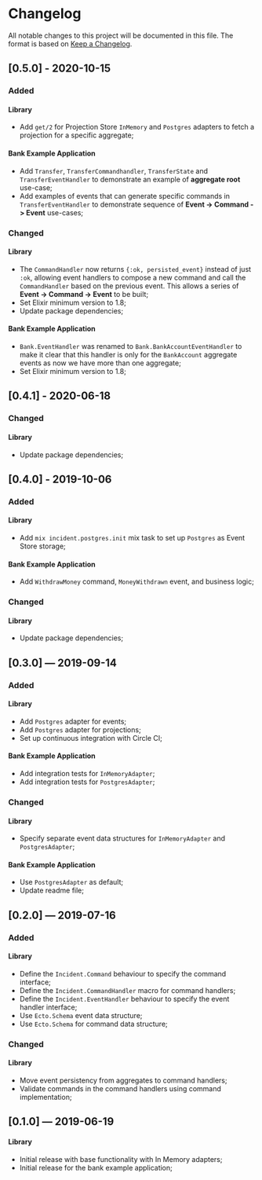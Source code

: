 # Changelog

All notable changes to this project will be documented in this file. The format is based on [Keep a Changelog](http://keepachangelog.com/en/1.0.0/).

## [0.5.0] - 2020-10-15

### Added

#### Library

- Add `get/2` for Projection Store `InMemory` and `Postgres` adapters to fetch a projection for a specific
aggregate;

#### Bank Example Application

- Add `Transfer`, `TransferCommandhandler`, `TransferState` and `TransferEventHandler` to
demonstrate an example of **aggregate root** use-case;
- Add examples of events that can generate specific commands in `TransferEventHandler` to
demonstrate sequence of **Event -> Command -> Event** use-cases;

### Changed

#### Library

- The `CommandHandler` now returns `{:ok, persisted_event}` instead of just `:ok`, allowing event
handlers to compose a new command and call the `CommandHandler` based on the previous event. This
allows a series of **Event -> Command -> Event** to be built;
- Set Elixir minimum version to 1.8;
- Update package dependencies;

#### Bank Example Application

- `Bank.EventHandler` was renamed to `Bank.BankAccountEventHandler` to make it clear that this
handler is only for the `BankAccount` aggregate events as now we have more than one aggregate;
- Set Elixir minimum version to 1.8;

## [0.4.1] - 2020-06-18

### Changed

#### Library

- Update package dependencies;

## [0.4.0] - 2019-10-06

### Added

#### Library

- Add `mix incident.postgres.init` mix task to set up `Postgres` as Event Store storage;

#### Bank Example Application

- Add `WithdrawMoney` command, `MoneyWithdrawn` event, and business logic;

### Changed

#### Library

- Update package dependencies;

## [0.3.0] — 2019-09-14

### Added

#### Library

- Add `Postgres` adapter for events;
- Add `Postgres` adapter for projections;
- Set up continuous integration with Circle CI;

#### Bank Example Application

- Add integration tests for `InMemoryAdapter`;
- Add integration tests for `PostgresAdapter`;

### Changed

#### Library

- Specify separate event data structures for `InMemoryAdapter` and `PostgresAdapter`;

#### Bank Example Application

- Use `PostgresAdapter` as default;
- Update readme file;

## [0.2.0] — 2019-07-16

### Added

#### Library

- Define the `Incident.Command` behaviour to specify the command interface;
- Define the `Incident.CommandHandler` macro for command handlers;
- Define the `Incident.EventHandler` behaviour to specify the event handler interface;
- Use `Ecto.Schema` event data structure;
- Use `Ecto.Schema` for command data structure;

### Changed

#### Library

- Move event persistency from aggregates to command handlers;
- Validate commands in the command handlers using command implementation;

## [0.1.0] — 2019-06-19

#### Library

- Initial release with base functionality with In Memory adapters;
- Initial release for the bank example application;
